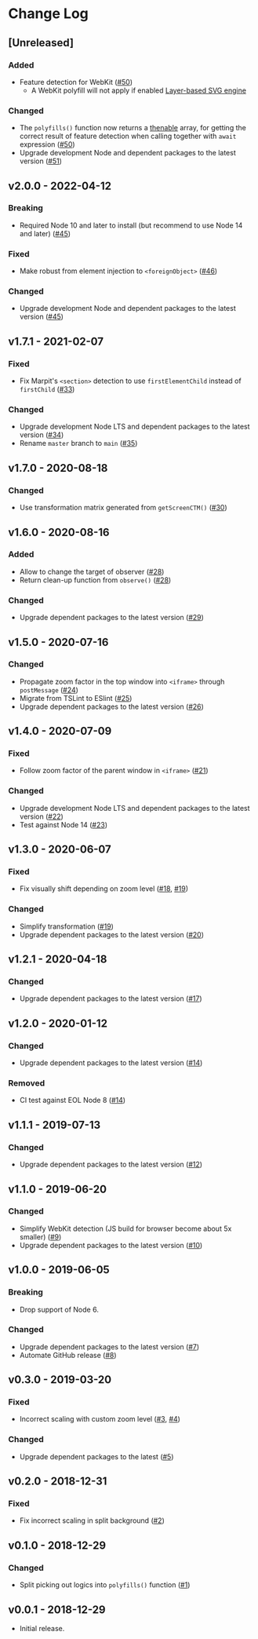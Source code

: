 # Change Log

## [Unreleased]

### Added

- Feature detection for WebKit ([#50](https://github.com/marp-team/marpit-svg-polyfill/pull/50))
  - A WebKit polyfill will not apply if enabled [Layer-based SVG engine](https://blogs.igalia.com/nzimmermann/posts/2021-10-29-layer-based-svg-engine/)

### Changed

- The `polyfills()` function now returns a [thenable](https://developer.mozilla.org/en-US/docs/Web/JavaScript/Reference/Global_Objects/Promise#thenables) array, for getting the correct result of feature detection when calling together with `await` expression ([#50](https://github.com/marp-team/marpit-svg-polyfill/pull/50))
- Upgrade development Node and dependent packages to the latest version ([#51](https://github.com/marp-team/marpit-svg-polyfill/pull/51))

## v2.0.0 - 2022-04-12

### Breaking

- Required Node 10 and later to install (but recommend to use Node 14 and later) ([#45](https://github.com/marp-team/marpit-svg-polyfill/pull/45))

### Fixed

- Make robust from element injection to `<foreignObject>` ([#46](https://github.com/marp-team/marpit-svg-polyfill/pull/46))

### Changed

- Upgrade development Node and dependent packages to the latest version ([#45](https://github.com/marp-team/marpit-svg-polyfill/pull/45))

## v1.7.1 - 2021-02-07

### Fixed

- Fix Marpit's `<section>` detection to use `firstElementChild` instead of `firstChild` ([#33](https://github.com/marp-team/marpit-svg-polyfill/pull/33))

### Changed

- Upgrade development Node LTS and dependent packages to the latest version ([#34](https://github.com/marp-team/marpit-svg-polyfill/pull/34))
- Rename `master` branch to `main` ([#35](https://github.com/marp-team/marpit-svg-polyfill/pull/35))

## v1.7.0 - 2020-08-18

### Changed

- Use transformation matrix generated from `getScreenCTM()` ([#30](https://github.com/marp-team/marpit-svg-polyfill/pull/30))

## v1.6.0 - 2020-08-16

### Added

- Allow to change the target of observer ([#28](https://github.com/marp-team/marpit-svg-polyfill/pull/28))
- Return clean-up function from `observe()` ([#28](https://github.com/marp-team/marpit-svg-polyfill/pull/28))

### Changed

- Upgrade dependent packages to the latest version ([#29](https://github.com/marp-team/marpit-svg-polyfill/pull/29))

## v1.5.0 - 2020-07-16

### Changed

- Propagate zoom factor in the top window into `<iframe>` through `postMessage` ([#24](https://github.com/marp-team/marpit-svg-polyfill/pull/24))
- Migrate from TSLint to ESlint ([#25](https://github.com/marp-team/marpit-svg-polyfill/pull/25))
- Upgrade dependent packages to the latest version ([#26](https://github.com/marp-team/marpit-svg-polyfill/pull/26))

## v1.4.0 - 2020-07-09

### Fixed

- Follow zoom factor of the parent window in `<iframe>` ([#21](https://github.com/marp-team/marpit-svg-polyfill/pull/21))

### Changed

- Upgrade development Node LTS and dependent packages to the latest version ([#22](https://github.com/marp-team/marpit-svg-polyfill/pull/22))
- Test against Node 14 ([#23](https://github.com/marp-team/marpit-svg-polyfill/pull/23))

## v1.3.0 - 2020-06-07

### Fixed

- Fix visually shift depending on zoom level ([#18](https://github.com/marp-team/marpit-svg-polyfill/issues/18), [#19](https://github.com/marp-team/marpit-svg-polyfill/pull/19))

### Changed

- Simplify transformation ([#19](https://github.com/marp-team/marpit-svg-polyfill/pull/19))
- Upgrade dependent packages to the latest version ([#20](https://github.com/marp-team/marpit-svg-polyfill/pull/20))

## v1.2.1 - 2020-04-18

### Changed

- Upgrade dependent packages to the latest version ([#17](https://github.com/marp-team/marpit-svg-polyfill/pull/17))

## v1.2.0 - 2020-01-12

### Changed

- Upgrade dependent packages to the latest version ([#14](https://github.com/marp-team/marpit-svg-polyfill/pull/14))

### Removed

- CI test against EOL Node 8 ([#14](https://github.com/marp-team/marpit-svg-polyfill/pull/14))

## v1.1.1 - 2019-07-13

### Changed

- Upgrade dependent packages to the latest version ([#12](https://github.com/marp-team/marpit-svg-polyfill/pull/12))

## v1.1.0 - 2019-06-20

### Changed

- Simplify WebKit detection (JS build for browser become about 5x smaller) ([#9](https://github.com/marp-team/marpit-svg-polyfill/pull/9))
- Upgrade dependent packages to the latest version ([#10](https://github.com/marp-team/marpit-svg-polyfill/pull/10))

## v1.0.0 - 2019-06-05

### Breaking

- Drop support of Node 6.

### Changed

- Upgrade dependent packages to the latest version ([#7](https://github.com/marp-team/marpit-svg-polyfill/pull/7))
- Automate GitHub release ([#8](https://github.com/marp-team/marpit-svg-polyfill/pull/8))

## v0.3.0 - 2019-03-20

### Fixed

- Incorrect scaling with custom zoom level ([#3](https://github.com/marp-team/marpit-svg-polyfill/issues/3), [#4](https://github.com/marp-team/marpit-svg-polyfill/pull/4))

### Changed

- Upgrade dependent packages to the latest ([#5](https://github.com/marp-team/marpit-svg-polyfill/pull/5))

## v0.2.0 - 2018-12-31

### Fixed

- Fix incorrect scaling in split background ([#2](https://github.com/marp-team/marpit-svg-polyfill/pull/2))

## v0.1.0 - 2018-12-29

### Changed

- Split picking out logics into `polyfills()` function ([#1](https://github.com/marp-team/marpit-svg-polyfill/pull/1))

## v0.0.1 - 2018-12-29

- Initial release.
